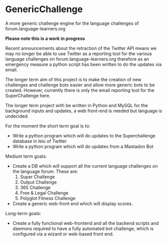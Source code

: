 # GenericChallenge
A more generic challenge engine for the language challenges of forum.language-learners.org

**Please note this is a work in progress**

Recent announcements about the retraction of the Twitter API means we may no longer be able to use Twitter as a reporting tool for the various language challenges on forum.language-learners.org therefore as an emergency measure a python script has been written to do the updates via email. 

The longer term aim of this project is to make the creation of new challenges and challenge bots easier and allow more generic bots to be created. However, currently there is only the email reporting tool for the SuperChallenge here.

The longer term project with be written in Python and MySQL for the background inputs and updates, a web front-end is needed but language is undecided. 

For the moment the short term goal is to:
- Write a python program which will do updates to the Superchallenge database in leiu of Twitter
- Write a python program which will do updates from a Mastadon Bot

Medium term goals:
- Create a DB which will support all the current language challenges on the language forum. These are:
    1. Super Challenge
    2. Output Challenge
    3. 365 Challenge
    4. Free & Legal Challenge
    5. Polyglot Fitness Challenge
- Create a generic web-front end which will display scores. 


Long-term goals:
- Create a fully functional web-frontend and all the backend scripts and daemons required to have a fully automated bot challenge, which is configured via a wizard or web-based front end. 